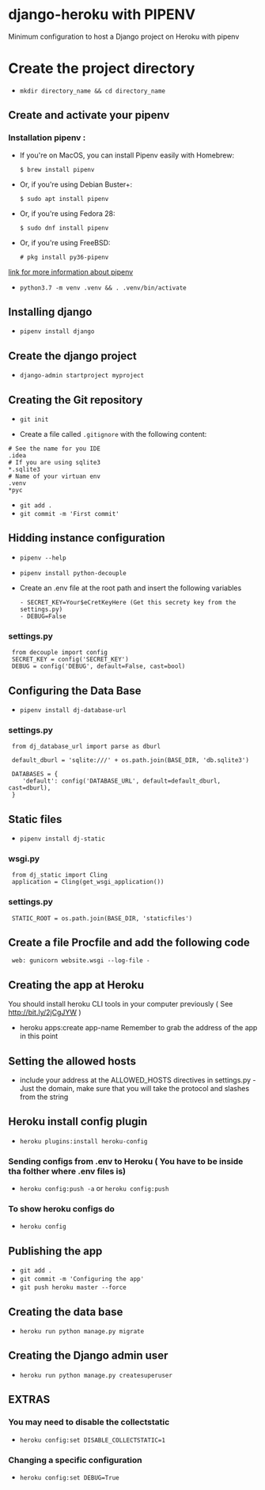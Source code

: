 # django-heroku with PIPENV
Minimum configuration to host a Django project on Heroku with pipenv

# Create the project directory
* `mkdir directory_name && cd directory_name`

## Create and activate your pipenv
### Installation pipenv :
 
 * If you're on MacOS, you can install Pipenv easily with Homebrew:
    ``` 
    $ brew install pipenv 
    ```
 * Or, if you're using Debian Buster+:
    ```
    $ sudo apt install pipenv
    ```
* Or, if you're using Fedora 28:
    ```
    $ sudo dnf install pipenv
    ```
* Or, if you're using FreeBSD:
    ```
    # pkg install py36-pipenv
    ```
[link for more information about pipenv](https://github.com/pypa/pipenv)
 
* `python3.7 -m venv .venv && . .venv/bin/activate`

 ## Installing django
 * `pipenv install django`

## Create the django project
* `django-admin startproject myproject`

## Creating the Git repository
* `git init`

* Create a file called `.gitignore` with the following content:

```
# See the name for you IDE
.idea
# If you are using sqlite3
*.sqlite3
# Name of your virtuan env
.venv
*pyc
```
* `git add .`
* `git commit -m 'First commit'`

## Hidding instance configuration
* `pipenv --help`
* `pipenv install python-decouple`

* Create an .env file at the root path and insert the following variables
    ```
    - SECRET_KEY=Your$eCretKeyHere (Get this secrety key from the settings.py)
    - DEBUG=False
    ```
### settings.py
```
 from decouple import config
 SECRET_KEY = config('SECRET_KEY')
 DEBUG = config('DEBUG', default=False, cast=bool)
```

## Configuring the Data Base
* `pipenv install dj-database-url`

### settings.py
```
 from dj_database_url import parse as dburl

 default_dburl = 'sqlite:///' + os.path.join(BASE_DIR, 'db.sqlite3')

 DATABASES = {
    'default': config('DATABASE_URL', default=default_dburl, cast=dburl),
 }
 ```

## Static files 
* `pipenv install dj-static`

### wsgi.py
```
 from dj_static import Cling
 application = Cling(get_wsgi_application())
```
### settings.py
```
 STATIC_ROOT = os.path.join(BASE_DIR, 'staticfiles')
```

## Create a file Procfile and add the following code
```
 web: gunicorn website.wsgi --log-file -
```
## Creating the app at Heroku
You should install heroku CLI tools in your computer previously ( See http://bit.ly/2jCgJYW ) 
* heroku apps:create app-name
Remember to grab the address of the app in this point

## Setting the allowed hosts
* include your address at the ALLOWED_HOSTS directives in settings.py - Just the domain, make sure that you will take the protocol and slashes from the string

## Heroku install config plugin
* `heroku plugins:install heroku-config`

### Sending configs from .env to Heroku ( You have to be inside tha folther where .env files is)
* `heroku config:push -a` or `heroku config:push`

### To show heroku configs do
* `heroku config` 

## Publishing the app
* `git add .`
* `git commit -m 'Configuring the app'`
* `git push heroku master --force`

## Creating the data base
* `heroku run python manage.py migrate`

## Creating the Django admin user
* `heroku run python manage.py createsuperuser`

## EXTRAS
### You may need to disable the collectstatic
* `heroku config:set DISABLE_COLLECTSTATIC=1`

### Changing a specific configuration
* `heroku config:set DEBUG=True`
